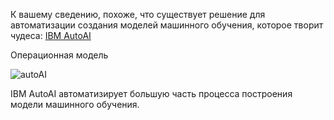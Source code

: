К вашему сведению, похоже, что существует решение для автоматизации создания моделей машинного обучения, которое творит чудеса: [IBM AutoAI](https://dataplatform.cloud.ibm.com/docs/content/wsj/analyze-data/autoai-overview.html)

Операционная модель

![autoAI](https://github.com/vperrinfr/network_intrusion/blob/master/images/autoai_overview2.png)

IBM AutoAI автоматизирует большую часть процесса построения модели машинного обучения.
